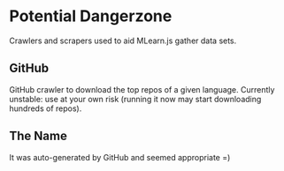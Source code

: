 Potential Dangerzone
====================

Crawlers and scrapers used to aid MLearn.js gather data sets.

## GitHub
GitHub crawler to download the top repos of a given language. Currently unstable: use at your own risk (running it now may start downloading hundreds of repos).

## The Name
It was auto-generated by GitHub and seemed appropriate =)
